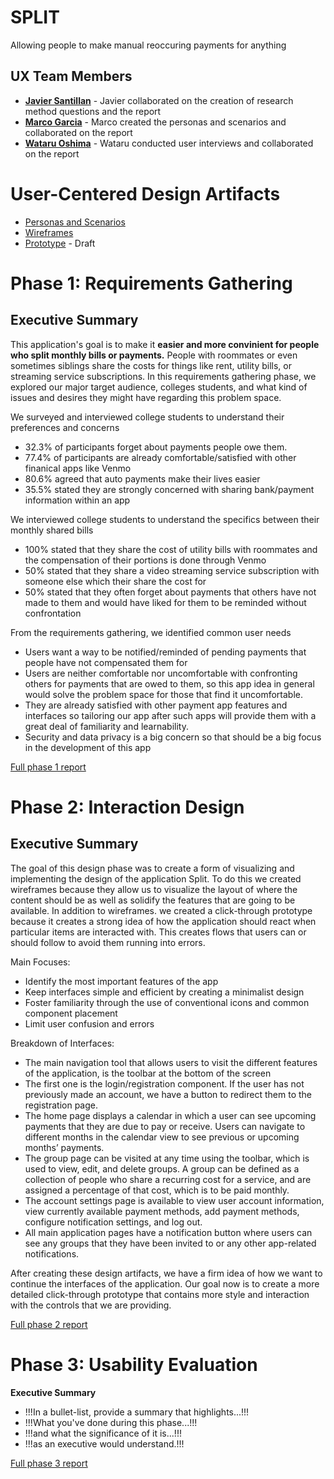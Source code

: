 # SPLIT

Allowing people to make manual reoccuring payments for anything

## UX Team Members

* **[Javier Santillan](https://usabilityengineering.github.io/ux-portfolio-JavierSatan/)** - Javier collaborated on the creation of research method questions and the report 
* **[Marco Garcia](https://usabilityengineering.github.io/ux-portfolio-marcogarciamuro/)** - Marco created the personas and scenarios and collaborated on the report
* **[Wataru Oshima](https://usabilityengineering.github.io/ux-portfolio-Wataru-Oshima-Tokyo/)** - Wataru conducted user interviews and collaborated on the report

# User-Centered Design Artifacts
 
* [Personas and Scenarios](phase1_gathering/Personas_Scenarios.pdf)
* [Wireframes](phase2_gathering/Wireframes.pdf)
* [Prototype](https://xd.adobe.com/view/39886b66-3848-4346-a143-738afced029a-6cdb/?fullscreen&hints=on) - Draft

# Phase 1: Requirements Gathering

## Executive Summary
This application's goal is to make it **easier and more convinient for people who split monthly bills or payments.** People with roommates or even sometimes siblings share the costs for things like rent, utility bills, or streaming service subscriptions. In this requirements gathering phase, we explored our major target audience, colleges students, and what kind of issues and desires they might have regarding this problem space.

We surveyed and interviewed college students to understand their preferences and concerns

* 32.3% of participants forget about payments people owe them.
* 77.4% of participants are already comfortable/satisfied with other finanical apps like Venmo
* 80.6% agreed that auto payments make their lives easier
* 35.5% stated they are strongly concerned with sharing bank/payment information within an app

We interviewed college students to understand the specifics between their monthly shared bills
* 100% stated that they share the cost of utility bills with roommates and the compensation of their portions is done through Venmo
* 50% stated that they share a video streaming service subscription with someone else which their share the cost for
* 50% stated that they often forget about payments that others have not made to them and would have liked for them to be reminded without confrontation

From the requirements gathering, we identified common user needs
* Users want a way to be notified/reminded of pending payments that people have not compensated them for
* Users are neither comfortable nor uncomfortable with confronting others for payments that are owed to them, so this app idea in general would solve the problem space for those that find it uncomfortable.
* They are already satisfied with other payment app features and interfaces so tailoring our app after such apps will provide them with a great deal of familiarity and learnability.
* Security and data privacy is a big concern so that should be a big focus in the development of this app



[Full phase 1 report](requirements/README.md)

# Phase 2: Interaction Design

## Executive Summary
The goal of this design phase was to create a form of visualizing and implementing the design of the application Split. To do this we created wireframes because they allow us to visualize the layout of where the content should be as well as solidify the features that are going to be available. In addition to wireframes. we created a click-through prototype because it creates a strong idea of how the application should react when particular items are interacted with. This creates flows that users can or should follow to avoid them running into errors. 

Main Focuses:
* Identify the most important features of the app
* Keep interfaces simple and efficient by creating a minimalist design
* Foster familiarity through the use of conventional icons and common component placement
* Limit user confusion and errors

Breakdown of Interfaces:
* The main navigation tool that allows users to visit the different features of the application, is the toolbar at the bottom of the screen
* The first one is the login/registration component. If the user has not previously made an account, we have a button to redirect them to the registration page.
* The home page displays a calendar in which a user can see upcoming payments that they are due to pay or receive. Users can navigate to different months in the calendar view to see previous or upcoming months’ payments.
* The group page can be visited at any time using the toolbar, which is used to view, edit, and delete groups. A group can be defined as a collection of people who share a recurring cost for a service, and are assigned a percentage of that cost, which is to be paid monthly. 
* The account settings page is available to view user account information, view currently available payment methods, add payment methods, configure notification settings, and log out. 
* All main application pages have a notification button where users can see any groups that they have been invited to or any other app-related notifications. 


After creating these design artifacts, we have a firm idea of how we want to continue the interfaces of the application. Our goal now is to create a more detailed click-through prototype that contains more style and interaction with the controls that we are providing. 

[Full phase 2 report](design/)

# Phase 3: Usability Evaluation

**Executive Summary**

* !!!In a bullet-list, provide a summary that highlights...!!!
* !!!What you've done during this phase...!!!
* !!!and what the significance of it is...!!!
* !!!as an executive would understand.!!!

[Full phase 3 report](evaluation/)
